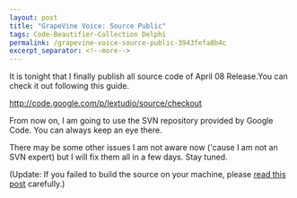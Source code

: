 ```yaml
---
layout: post
title: "GrapeVine Voice: Source Public"
tags: Code-Beautifier-Collection Delphi
permalink: /grapevine-voice-source-public-3943fefa8b4c
excerpt_separator: <!--more-->
---
```

It is tonight that I finally publish all source code of April 08 Release.You can check it out following this guide.

http://code.google.com/p/lextudio/source/checkout

From now on, I am going to use the SVN repository provided by Google Code. You can always keep an eye there.

There may be some other issues I am not aware now ('cause I am not an SVN expert) but I will fix them all in a few days. Stay tuned.

(Update: If you failed to build the source on your machine, please [read this post](/grapevine-voice-how-to-build-it-on-your-machine-part-ii-a6f1c5577e76) carefully.)
<!--more-->
